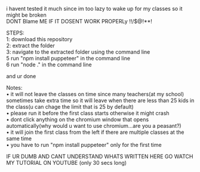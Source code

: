 i havent tested it much since im too lazy to wake up for my classes so it might be broken  
DONT Blame ME IF IT DOSENT WORK PROPERLy !!/$@!**!  
  
STEPS:  
1: download this repository  
2: extract the folder  
3: navigate to the extracted folder using the command line  
5 run "npm install puppeteer" in the command line  
6 run "node ." in the command line  
  
and ur done  
  
Notes:  
• it will not leave the classes on time since many teachers(at my school) sometimes take extra time so it will leave when there are less than 25 kids in the class(u can chage the limit that is 25 by default)  
• please run it before the first class starts otherwise it might crash  
• dont click anything on the chromium window that opens automatically(why would u want to use chromium...are you a peasant?)  
• it will join the first class from the left if there are multiple classes at the same time  
• you have to run "npm install puppeteer" only for the first time  
  
IF UR DUMB AND CANT UNDERSTAND WHATS WRITTEN HERE GO WATCH MY TUTORIAL ON YOUTUBE (only 30 secs long)
